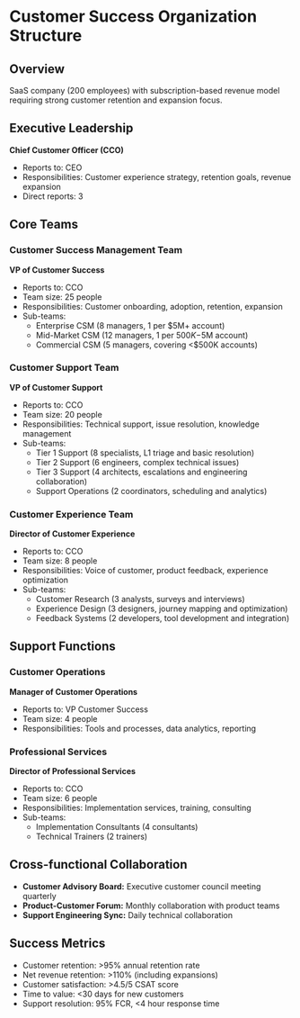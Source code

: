 # Customer Success Organization Structure

## Overview
SaaS company (200 employees) with subscription-based revenue model requiring strong customer retention and expansion focus.

## Executive Leadership
**Chief Customer Officer (CCO)**
- Reports to: CEO
- Responsibilities: Customer experience strategy, retention goals, revenue expansion
- Direct reports: 3

## Core Teams

### Customer Success Management Team
**VP of Customer Success**
- Reports to: CCO
- Team size: 25 people
- Responsibilities: Customer onboarding, adoption, retention, expansion
- Sub-teams:
  - Enterprise CSM (8 managers, 1 per $5M+ account)
  - Mid-Market CSM (12 managers, 1 per $500K-$5M account)
  - Commercial CSM (5 managers, covering <$500K accounts)

### Customer Support Team
**VP of Customer Support**
- Reports to: CCO
- Team size: 20 people
- Responsibilities: Technical support, issue resolution, knowledge management
- Sub-teams:
  - Tier 1 Support (8 specialists, L1 triage and basic resolution)
  - Tier 2 Support (6 engineers, complex technical issues)
  - Tier 3 Support (4 architects, escalations and engineering collaboration)
  - Support Operations (2 coordinators, scheduling and analytics)

### Customer Experience Team
**Director of Customer Experience**
- Reports to: CCO
- Team size: 8 people
- Responsibilities: Voice of customer, product feedback, experience optimization
- Sub-teams:
  - Customer Research (3 analysts, surveys and interviews)
  - Experience Design (3 designers, journey mapping and optimization)
  - Feedback Systems (2 developers, tool development and integration)

## Support Functions

### Customer Operations
**Manager of Customer Operations**
- Reports to: VP Customer Success
- Team size: 4 people
- Responsibilities: Tools and processes, data analytics, reporting

### Professional Services
**Director of Professional Services**
- Reports to: CCO
- Team size: 6 people
- Responsibilities: Implementation services, training, consulting
- Sub-teams:
  - Implementation Consultants (4 consultants)
  - Technical Trainers (2 trainers)

## Cross-functional Collaboration
- **Customer Advisory Board:** Executive customer council meeting quarterly
- **Product-Customer Forum:** Monthly collaboration with product teams
- **Support Engineering Sync:** Daily technical collaboration

## Success Metrics
- Customer retention: >95% annual retention rate
- Net revenue retention: >110% (including expansions)
- Customer satisfaction: >4.5/5 CSAT score
- Time to value: <30 days for new customers
- Support resolution: 95% FCR, <4 hour response time
